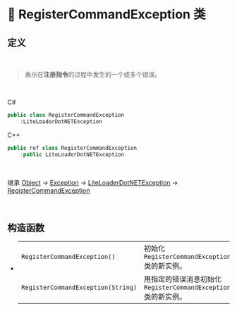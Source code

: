 # 🔖 RegisterCommandException 类

## 定义

<br>

> 表示在**注册指令**的过程中发生的一个或多个错误。

<br>

C#
```csharp
public class RegisterCommandException
    :LiteLoaderDotNETException
```
C++
```cpp
public ref class RegisterCommandException
    :public LiteLoaderDotNETException
```
<br>

继承 [Object](https://docs.microsoft.com/zh-cn/DotNET/api/system.object?view=net-6.0) → [Exception](https://docs.microsoft.com/zh-cn/DotNET/api/system.exception?view=net-6.0) → [LiteLoaderDotNETException](zh_CN/NET/APIs/Namespace/LLNET.Core/Class/LiteLoaderDotNETException/LiteLoaderDotNETException.md) → 
[RegisterCommandException](zh_CN/NET/APIs/Namespace/LLNET.Core/Class/RegisterCommandException/RegisterCommandException.md)

<br>

## 构造函数
- 
    |||
    |-|-|
    |`RegisterCommandException()`|初始化 `RegisterCommandException` 类的新实例。|
    |`RegisterCommandException(String)`|用指定的错误消息初始化 `RegisterCommandException` 类的新实例。|

<br>


